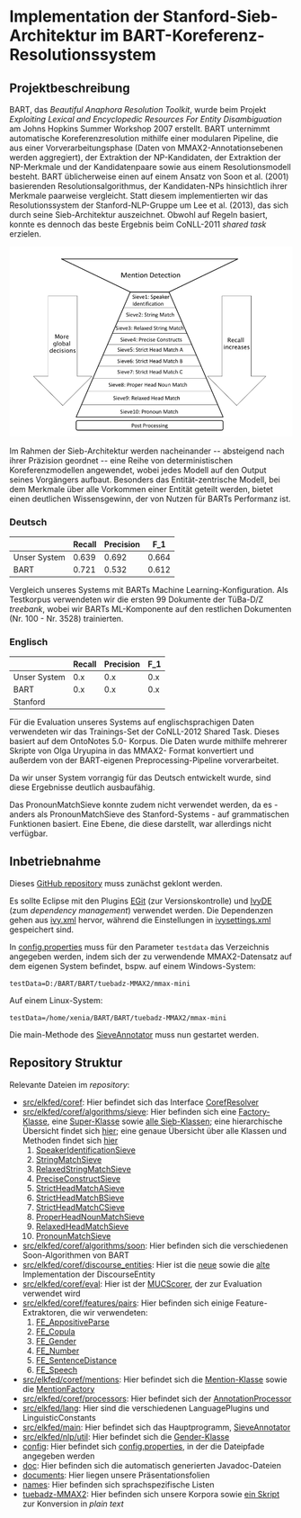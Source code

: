 # Implementation der Stanford-Sieb-Architektur im BART-Koreferenz-Resolutionssystem

## Projektbeschreibung

BART, das _Beautiful Anaphora Resolution Toolkit_, wurde beim Projekt _Exploiting Lexical
and Encyclopedic Resources For Entity Disambiguation_ am Johns Hopkins Summer Workshop 2007
erstellt. BART unternimmt automatische Koreferenzresolution mithilfe einer modularen Pipeline,
die aus einer Vorverarbeitungsphase (Daten von MMAX2-Annotationsebenen werden aggregiert),
der Extraktion der NP-Kandidaten, der Extraktion der NP-Merkmale und der Kandidatenpaare
sowie aus einem Resolutionsmodell besteht. BART üblicherweise einen auf einem Ansatz
von Soon et al. (2001) basierenden Resolutionsalgorithmus, der Kandidaten-NPs hinsichtlich ihrer Merkmale
paarweise vergleicht. Statt diesem implementierten wir das Resolutionssystem der
Stanford-NLP-Gruppe um Lee et al. (2013), das sich durch seine Sieb-Architektur
auszeichnet. Obwohl auf Regeln basiert, konnte es dennoch das beste Ergebnis
beim CoNLL-2011 _shared task_ erzielen. 

![Sieve Architecture](stanford.png "Stanford Sieve Architecture")

Im Rahmen der Sieb-Architektur werden nacheinander --
absteigend nach ihrer Präzision geordnet -- eine Reihe von deterministischen Koreferenzmodellen
angewendet, wobei jedes Modell auf den Output seines Vorgängers aufbaut. Besonders das
Entität-zentrische Modell, bei dem Merkmale über alle Vorkommen einer Entität geteilt
werden, bietet einen deutlichen Wissensgewinn, der von Nutzen für BARTs Performanz ist.

### Deutsch

|              | Recall | Precision | F_1   |
| ------------ | ------ | --------- | ----- |
| Unser System | 0.639  | 0.692     | 0.664 |
| BART         | 0.721  | 0.532     | 0.612 |

Vergleich unseres Systems mit BARTs Machine Learning-Konfiguration. Als Testkorpus verwendeten wir
die ersten 99 Dokumente der TüBa-D/Z _treebank_, wobei wir BARTs ML-Komponente auf den restlichen
Dokumenten (Nr. 100 - Nr. 3528) trainierten.

### Englisch

|              | Recall | Precision | F_1   |
| ------------ | ------ | --------- | ----- |
| Unser System | 0.x    | 0.x       | 0.x   |
| BART         | 0.x    | 0.x       | 0.x   |
| Stanford     |        |           |       |

Für die Evaluation unseres Systems auf englischsprachigen Daten verwendeten wir das Trainings-Set der CoNLL-2012 Shared Task. Dieses basiert auf dem OntoNotes 5.0- Korpus. Die Daten wurde mithilfe mehrerer Skripte von Olga Uryupina in das MMAX2- Format konvertiert und außerdem von der BART-eigenen Preprocessing-Pipeline vorverarbeitet. 

Da wir unser System vorrangig für das Deutsch entwickelt wurde, sind diese Ergebnisse deutlich ausbaufähig. 

Das PronounMatchSieve konnte zudem nicht verwendet werden, da es - anders als PronounMatchSieve des Stanford-Systems - auf grammatischen Funktionen basiert. Eine Ebene, die diese darstellt, war allerdings nicht verfügbar.  

## Inbetriebnahme

Dieses [GitHub repository](https://github.com/sebastianruder/BART) muss zunächst geklont werden.

Es sollte Eclipse mit den Plugins [EGit](http://www.eclipse.org/egit/) (zur Versionskontrolle)
und [IvyDE](http://ant.apache.org/ivy/ivyde/) (zum _dependency management_)
verwendet werden. Die Dependenzen gehen aus [ivy.xml](ivy.xml) hervor, während die Einstellungen
in [ivysettings.xml](ivysettings.xml) gespeichert sind.

In [config.properties](config/config.properties) muss für den Parameter ```testdata```
das Verzeichnis angegeben werden, indem sich der zu verwendende MMAX2-Datensatz auf dem eigenen
System befindet, bspw. auf einem Windows-System:
```
testData=D:/BART/BART/tuebadz-MMAX2/mmax-mini

```
Auf einem Linux-System:

```
testData=/home/xenia/BART/BART/tuebadz-MMAX2/mmax-mini

```

Die main-Methode des [SieveAnnotator](src/elkfed/main/SieveAnnotator.java) muss nun gestartet
werden.

## Repository Struktur

Relevante Dateien im _repository_:

* [src/elkfed/coref](https://github.com/sebastianruder/BART/tree/master/BART/src/elkfed/coref):
Hier befindet sich das Interface [CorefResolver](src/elkfed/coref/CorefResolver.java)
* [src/elkfed/coref/algorithms/sieve](https://github.com/sebastianruder/BART/tree/master/BART/src/elkfed/coref/algorithms/sieve):
Hier befinden sich eine [Factory-Klasse](src/elkfed/coref/algorithms/sieve/SieveFactory.java), eine
[Super-Klasse](src/elkfed/coref/algorithms/sieve/Sieve.java) sowie
[alle Sieb-Klassen](http://htmlpreview.github.io/?https://github.com/sebastianruder/BART/blob/master/BART/doc/allclasses-frame.html); eine
hierarchische Übersicht findet sich [hier](http://htmlpreview.github.io/?https://github.com/sebastianruder/BART/blob/master/BART/doc/overview-tree.html);
eine genaue Übersicht über alle Klassen und Methoden findet sich [hier](http://htmlpreview.github.io/?https://github.com/sebastianruder/BART/blob/master/BART/doc/index.html)
  1. [SpeakerIdentificationSieve](src/elkfed/coref/algorithms/sieve/SpeakerIdentificationSieve.java)
  2. [StringMatchSieve](src/elkfed/coref/algorithms/sieve/StringMatchSieve.java)
  3. [RelaxedStringMatchSieve](src/elkfed/coref/algorithms/sieve/RelaxedStringMatchSieve.java)
  4. [PreciseConstructSieve](src/elkfed/coref/algorithms/sieve/PreciseConstructSieve.java)
  5. [StrictHeadMatchASieve](src/elkfed/coref/algorithms/sieve/StrictHeadMatchASieve.java)
  6. [StrictHeadMatchBSieve](src/elkfed/coref/algorithms/sieve/StrictHeadMatchBSieve.java)
  7. [StrictHeadMatchCSieve](src/elkfed/coref/algorithms/sieve/StrictHeadMatchCSieve.java)
  8. [ProperHeadNounMatchSieve](src/elkfed/coref/algorithms/sieve/ProperHeadNounMatchSieve.java)
  9. [RelaxedHeadMatchSieve](src/elkfed/coref/algorithms/sieve/RelaxedHeadMatchSieve.java)
  10. [PronounMatchSieve](src/elkfed/coref/algorithms/sieve/PronounMatchSieve.java)
* [src/elkfed/coref/algorithms/soon](https://github.com/sebastianruder/BART/tree/master/BART/src/elkfed/coref/algorithms/soon):
Hier befinden sich die verschiedenen Soon-Algorithmen von BART
* [src/elkfed/coref/discourse_entities](https://github.com/sebastianruder/BART/tree/master/BART/src/elkfed/coref/discourse_entities):
Hier ist die [neue](src/elkfed/coref/discourse_entities/DiscourseEntity.java) sowie die [alte](src/elkfed/coref/discourse_entities/DiscourseEntity.java)
Implementation der DiscourseEntity
* [src/elkfed/coref/eval](https://github.com/sebastianruder/BART/tree/master/BART/src/elkfed/coref/eval):
Hier ist der [MUCScorer](src/elkfed/coref/eval/MUCScorer.java), der zur Evaluation verwendet wird
* [src/elkfed/coref/features/pairs](https://github.com/sebastianruder/BART/tree/master/BART/src/elkfed/coref/features/pairs):
Hier befinden sich einige Feature-Extraktoren, die wir verwendeten:
  1. [FE_AppositiveParse](src/elkfed/coref/features/pairs/FE_AppositiveParse.java)
  2. [FE_Copula](src/elkfed/coref/features/pairs/FE_Copula.java)
  3. [FE_Gender](src/elkfed/coref/features/pairs/FE_Gender.java)
  4. [FE_Number](src/elkfed/coref/features/pairs/FE_Number.java)
  5. [FE_SentenceDistance](src/elkfed/coref/features/pairs/FE_SentenceDistance.java)
  6. [FE_Speech](src/elkfed/coref/features/pairs/FE_Speech.java)
* [src/elkfed/coref/mentions](https://github.com/sebastianruder/BART/tree/master/BART/src/elkfed/coref/features/mentions):
Hier befindet sich die [Mention-Klasse](src/elkfed/coref/mentions/Mention.java) sowie die [MentionFactory](src/elkfed/coref/mentions/AbstractMentionFactory.java)
* [src/elkfed/coref/processors](https://github.com/sebastianruder/BART/tree/master/BART/src/elkfed/coref/features/processors):
Hier befindet sich der [AnnotationProcessor](src/elkfed/coref/processors/AnnotationProcessor.java)
* [src/elkfed/lang](https://github.com/sebastianruder/BART/tree/master/BART/src/elkfed/lang):
Hier sind die verschiedenen LanguagePlugins und LinguisticConstants
* [src/elkfed/main](https://github.com/sebastianruder/BART/tree/master/BART/src/elkfed/main):
Hier befindet sich das Hauptprogramm, [SieveAnnotator](src/elkfed/main/SieveAnnotator.java)
* [src/elkfed/nlp/util](https://github.com/sebastianruder/BART/tree/master/BART/src/elkfed/nlp/util):
Hier befindet sich die [Gender-Klasse](src/elkfed/nlp/util/Gender.java)
* [config](https://github.com/sebastianruder/BART/tree/master/BART/config):
Hier befindet sich [config.properties](config/config.properties), in der die Dateipfade angegeben werden
* [doc](https://github.com/sebastianruder/BART/tree/master/BART/doc):
Hier befinden sich die automatisch generierten Javadoc-Dateien
* [documents](https://github.com/sebastianruder/BART/tree/master/BART/documents):
Hier liegen unsere Präsentationsfolien
* [names](https://github.com/sebastianruder/BART/tree/master/BART/names):
Hier befinden sich sprachspezifische Listen
* [tuebadz-MMAX2](https://github.com/sebastianruder/BART/tree/master/BART/tuebadz-MMAX2):
Hier befinden sich unsere Korpora sowie [ein Skript](tuebadz-MMAX2/xml2txt.py) zur Konversion in _plain text_
